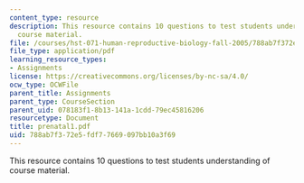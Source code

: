```yaml
---
content_type: resource
description: This resource contains 10 questions to test students understanding of
  course material.
file: /courses/hst-071-human-reproductive-biology-fall-2005/788ab7f372e5fdf77669097bb10a3f69_prenatal1.pdf
file_type: application/pdf
learning_resource_types:
- Assignments
license: https://creativecommons.org/licenses/by-nc-sa/4.0/
ocw_type: OCWFile
parent_title: Assignments
parent_type: CourseSection
parent_uid: 078183f1-8b13-141a-1cdd-79ec45816206
resourcetype: Document
title: prenatal1.pdf
uid: 788ab7f3-72e5-fdf7-7669-097bb10a3f69
---
```

This resource contains 10 questions to test students understanding of course material.